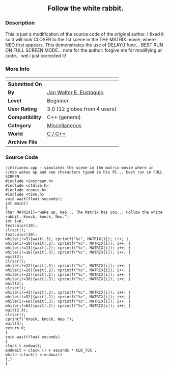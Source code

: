 ﻿<div align="center">

## Follow the white rabbit\.


</div>

### Description

This is just a modification of the source code of the original author. I fixed it so it will look CLOSER to the 1st scene in the THE MATRIX movie, where NEO first appears. This demonstrates the use of DELAY() func... BEST RUN ON FULL SCREEN MODE... note for the author: forgive me for modifying ur code... wel i just corrected it!
 
### More Info
 


<span>             |<span>
---                |---
**Submitted On**   |
**By**             |[Jan Walter E\. Eustaquio](https://github.com/Planet-Source-Code/PSCIndex/blob/master/ByAuthor/jan-walter-e-eustaquio.md)
**Level**          |Beginner
**User Rating**    |3.0 (12 globes from 4 users)
**Compatibility**  |C\+\+ \(general\)
**Category**       |[Miscellaneous](https://github.com/Planet-Source-Code/PSCIndex/blob/master/ByCategory/miscellaneous__3-1.md)
**World**          |[C / C\+\+](https://github.com/Planet-Source-Code/PSCIndex/blob/master/ByWorld/c-c.md)
**Archive File**   |[](https://github.com/Planet-Source-Code/jan-walter-e-eustaquio-follow-the-white-rabbit__3-2257/archive/master.zip)





### Source Code

```
//mtrixneo.cpp - simulates the scene in the matrix movie where in
//neo wakes up and see characters typed in his PC... best run in FULL SCREEN
#include <iostream.h>
#include <stdlib.h>
#include <conio.h>
#include <time.h>
void wait(float seconds);
int main()
{
char MATRIX[]="wake up, Neo... The Matrix has you... Follow the white rabbit. Knock, knock, Neo.";
int i=0;
textcolor(10);
clrscr();
textcolor(10);
while(i!=5){wait(.3); cprintf("%c", MATRIX[i]); i++; }
while(i!=10){wait(.2); cprintf("%c", MATRIX[i]); i++; }
while(i!=13){wait(.2); cprintf("%c", MATRIX[i]); i++; }
while(i!=16){wait(.3); cprintf("%c", MATRIX[i]); i++; }
wait(2);
clrscr();
while(i!=22){wait(.3); cprintf("%c", MATRIX[i]); i++; }
while(i!=28){wait(.2); cprintf("%c", MATRIX[i]); i++; }
while(i!=33){wait(.1); cprintf("%c", MATRIX[i]); i++; }
while(i!=38){wait(.3); cprintf("%c", MATRIX[i]); i++; }
wait(2);
clrscr();
while(i!=43){wait(.3); cprintf("%c", MATRIX[i]); i++; }
while(i!=52){wait(.2); cprintf("%c", MATRIX[i]); i++; }
while(i!=60){wait(.3); cprintf("%c", MATRIX[i]); i++; }
while(i!=63){wait(.2); cprintf("%c", MATRIX[i]); i++; }
wait(2.3);
clrscr();
cprintf("Knock, knock, Neo.");
wait(3);
return 0;
}
void wait(float seconds)
{
clock_t endwait;
endwait = clock () + seconds * CLK_TCK ;
while (clock() < endwait)
{;}
}
```

